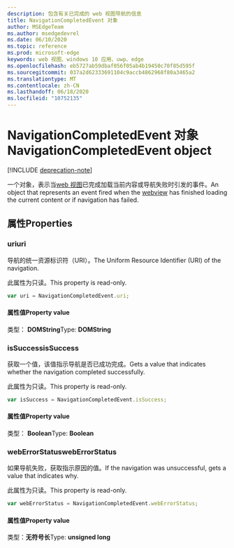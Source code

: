 ```yaml
---
description: 包含有关已完成的 web 视图导航的信息
title: NavigationCompletedEvent 对象
author: MSEdgeTeam
ms.author: msedgedevrel
ms.date: 06/10/2020
ms.topic: reference
ms.prod: microsoft-edge
keywords: web 视图、windows 10 应用、uwp、edge
ms.openlocfilehash: eb5727ab59dbaf056f05ab4b19450c70f85d595f
ms.sourcegitcommit: 037a2d62333691104c9accb4862968f80a3465a2
ms.translationtype: MT
ms.contentlocale: zh-CN
ms.lasthandoff: 06/18/2020
ms.locfileid: "10752135"
---
```

# <span data-ttu-id="51e61-104">NavigationCompletedEvent 对象</span><span class="sxs-lookup"><span data-stu-id="51e61-104">NavigationCompletedEvent object</span></span>  

[!INCLUDE [deprecation-note](../includes/deprecation-note.md)]  

<span data-ttu-id="51e61-105">一个对象，表示当[web 视图](../webview.md)已完成加载当前内容或导航失败时引发的事件。</span><span class="sxs-lookup"><span data-stu-id="51e61-105">An object that represents an event fired when the [webview](../webview.md) has finished loading the current content or if navigation has failed.</span></span>  

## <span data-ttu-id="51e61-106">属性</span><span class="sxs-lookup"><span data-stu-id="51e61-106">Properties</span></span>  

### <span data-ttu-id="51e61-107">uri</span><span class="sxs-lookup"><span data-stu-id="51e61-107">uri</span></span>  

<span data-ttu-id="51e61-108">导航的统一资源标识符（URI）。</span><span class="sxs-lookup"><span data-stu-id="51e61-108">The Uniform Resource Identifier (URI) of the navigation.</span></span>  

<span data-ttu-id="51e61-109">此属性为只读。</span><span class="sxs-lookup"><span data-stu-id="51e61-109">This property is read-only.</span></span>  

```javascript
var uri = NavigationCompletedEvent.uri;
```  

#### <span data-ttu-id="51e61-110">属性值</span><span class="sxs-lookup"><span data-stu-id="51e61-110">Property value</span></span>  

<span data-ttu-id="51e61-111">类型： **DOMString**</span><span class="sxs-lookup"><span data-stu-id="51e61-111">Type: **DOMString**</span></span>  

### <span data-ttu-id="51e61-112">isSuccess</span><span class="sxs-lookup"><span data-stu-id="51e61-112">isSuccess</span></span>  

<span data-ttu-id="51e61-113">获取一个值，该值指示导航是否已成功完成。</span><span class="sxs-lookup"><span data-stu-id="51e61-113">Gets a value that indicates whether the navigation completed successfully.</span></span>  

<span data-ttu-id="51e61-114">此属性为只读。</span><span class="sxs-lookup"><span data-stu-id="51e61-114">This property is read-only.</span></span>  

```javascript
var isSuccess = NavigationCompletedEvent.isSuccess;
```  

#### <span data-ttu-id="51e61-115">属性值</span><span class="sxs-lookup"><span data-stu-id="51e61-115">Property value</span></span>  

<span data-ttu-id="51e61-116">类型： **Boolean**</span><span class="sxs-lookup"><span data-stu-id="51e61-116">Type: **Boolean**</span></span>  

### <span data-ttu-id="51e61-117">webErrorStatus</span><span class="sxs-lookup"><span data-stu-id="51e61-117">webErrorStatus</span></span>  

<span data-ttu-id="51e61-118">如果导航失败，获取指示原因的值。</span><span class="sxs-lookup"><span data-stu-id="51e61-118">If the navigation was unsuccessful, gets a value that indicates why.</span></span>  

<span data-ttu-id="51e61-119">此属性为只读。</span><span class="sxs-lookup"><span data-stu-id="51e61-119">This property is read-only.</span></span>  

```javascript
var webErrorStatus = NavigationCompletedEvent.webErrorStatus;
```  

#### <span data-ttu-id="51e61-120">属性值</span><span class="sxs-lookup"><span data-stu-id="51e61-120">Property value</span></span>  

<span data-ttu-id="51e61-121">类型：**无符号长**</span><span class="sxs-lookup"><span data-stu-id="51e61-121">Type: **unsigned long**</span></span>  
